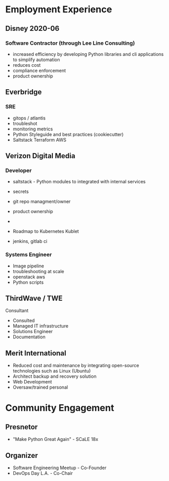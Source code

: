 
# Employment Experience
## Disney 2020-06
### Software Contractor (through Lee Line Consulting)
* increased efficiency by developing Python libraries and cli applications to simplify automation
* reduces cost
* compliance enforcement
* product ownership

## Everbridge
### SRE
* gitops / atlantis
* troubleshot
* monitoring metrics
* Python Styleguide and best practices (cookiecutter)
* Saltstack Terraform AWS

## Verizon Digital Media
### Developer
* saltstack - Python modules to integrated with internal services
* secrets
* git repo managment/owner
* product ownership
* 

* Roadmap to Kubernetes Kublet

* jenkins, gitlab ci

### Systems Engineer
* Image pipeline
* troubleshooting at scale
* openstack aws
* Python scripts

## ThirdWave / TWE
Consultant
* Consulted
* Managed IT infrastructure
* Solutions Engineer
* Documentation

## Merit International

* Reduced cost and maintenance by  integrating open-source technologies such as Linux (Ubuntu)
* Architect backup and recovery solution
* Web Development
* Oversaw/trained personal

# Community Engagement

## Presnetor
* "Make Python Great Again" - SCaLE 18x

## Organizer
* Software Engineering Meetup - Co-Founder
* DevOps Day L.A. - Co-Chair

<!--stackedit_data:
eyJoaXN0b3J5IjpbNDIyMTUxMjA1LDg2MzE5ODI0NywxNjIwNT
E3MjIxLDEzNTE2Mjc1NDksLTk5MDQ2NzI4OSwyMDUyMDM3NDg4
LDc2MDY3Mzc3OCwtNjE3NjA1MTA4LC0xMzQ3ODg4MjI0LDE4OD
gwMDM1MzMsMTMwMjM2Mzg4M119
-->